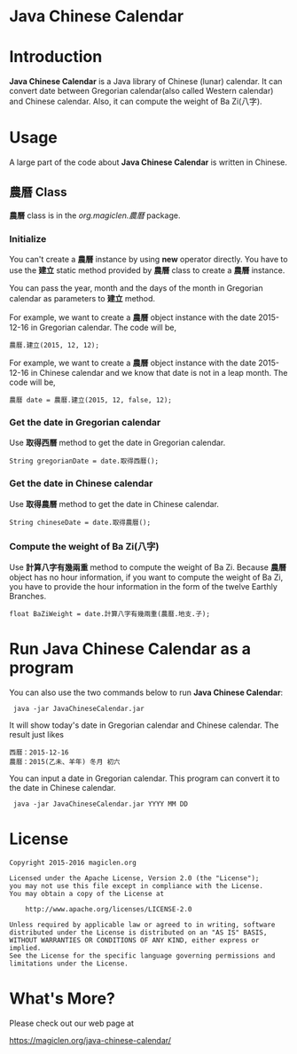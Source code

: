 Java Chinese Calendar
=================================

# Introduction

**Java Chinese Calendar** is a Java library of Chinese (lunar) calendar. It can convert date between Gregorian calendar(also called Western calendar) and Chinese calendar. Also, it can compute the weight of Ba Zi(八字).

# Usage

A large part of the code about **Java Chinese Calendar** is written in Chinese.

## 農曆 Class

**農曆** class is in the *org.magiclen.農曆* package.

### Initialize

You can't create a **農曆** instance by using **new** operator directly. You have to use the **建立** static method provided by **農曆** class to create a **農曆** instance.

You can pass the year, month and the days of the month in Gregorian calendar as parameters to **建立** method.

For example, we want to create a **農曆** object instance with the date 2015-12-16 in Gregorian calendar. The code will be,

    農曆.建立(2015, 12, 12);

For example, we want to create a **農曆** object instance with the date 2015-12-16 in Chinese calendar and we know that date is not in a leap month. The code will be,

    農曆 date = 農曆.建立(2015, 12, false, 12);

### Get the date in Gregorian calendar

Use **取得西曆** method to get the date in Gregorian calendar.

    String gregorianDate = date.取得西曆();

### Get the date in Chinese calendar

Use **取得農曆** method to get the date in Chinese calendar.

    String chineseDate = date.取得農曆();

### Compute the weight of Ba Zi(八字)

Use **計算八字有幾兩重** method to compute the weight of Ba Zi. Because **農曆** object has no hour information, if you want to compute the weight of Ba Zi, you have to provide the hour information in the form of the twelve Earthly Branches.

    float BaZiWeight = date.計算八字有幾兩重(農曆.地支.子);

# Run **Java Chinese Calendar** as a program

You can also use the two commands below to run **Java Chinese Calendar**:

     java -jar JavaChineseCalendar.jar

It will show today's date in Gregorian calendar and Chinese calendar. The result just likes

    西曆：2015-12-16
    農曆：2015(乙未、羊年) 冬月 初六

You can input a date in Gregorian calendar. This program can convert it to the date in Chinese calendar.

     java -jar JavaChineseCalendar.jar YYYY MM DD

# License

    Copyright 2015-2016 magiclen.org

    Licensed under the Apache License, Version 2.0 (the "License");
    you may not use this file except in compliance with the License.
    You may obtain a copy of the License at

        http://www.apache.org/licenses/LICENSE-2.0

    Unless required by applicable law or agreed to in writing, software
    distributed under the License is distributed on an "AS IS" BASIS,
    WITHOUT WARRANTIES OR CONDITIONS OF ANY KIND, either express or implied.
    See the License for the specific language governing permissions and
    limitations under the License.

# What's More?

Please check out our web page at

https://magiclen.org/java-chinese-calendar/

